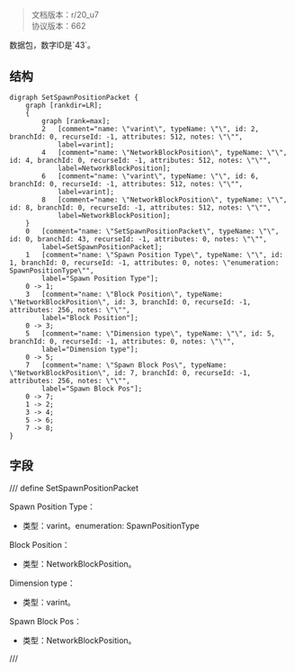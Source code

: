 # <!-- md:samp SetSpawnPositionPacket -->

> 文档版本：r/20_u7<br/>协议版本：662

<!-- md:samp SetSpawnPositionPacket -->数据包，数字ID是`43`。

## 结构

```viz
digraph SetSpawnPositionPacket {
	graph [rankdir=LR];
	{
		graph [rank=max];
		2	[comment="name: \"varint\", typeName: \"\", id: 2, branchId: 0, recurseId: -1, attributes: 512, notes: \"\"",
			label=varint];
		4	[comment="name: \"NetworkBlockPosition\", typeName: \"\", id: 4, branchId: 0, recurseId: -1, attributes: 512, notes: \"\"",
			label=NetworkBlockPosition];
		6	[comment="name: \"varint\", typeName: \"\", id: 6, branchId: 0, recurseId: -1, attributes: 512, notes: \"\"",
			label=varint];
		8	[comment="name: \"NetworkBlockPosition\", typeName: \"\", id: 8, branchId: 0, recurseId: -1, attributes: 512, notes: \"\"",
			label=NetworkBlockPosition];
	}
	0	[comment="name: \"SetSpawnPositionPacket\", typeName: \"\", id: 0, branchId: 43, recurseId: -1, attributes: 0, notes: \"\"",
		label=SetSpawnPositionPacket];
	1	[comment="name: \"Spawn Position Type\", typeName: \"\", id: 1, branchId: 0, recurseId: -1, attributes: 0, notes: \"enumeration: SpawnPositionType\"",
		label="Spawn Position Type"];
	0 -> 1;
	3	[comment="name: \"Block Position\", typeName: \"NetworkBlockPosition\", id: 3, branchId: 0, recurseId: -1, attributes: 256, notes: \"\"",
		label="Block Position"];
	0 -> 3;
	5	[comment="name: \"Dimension type\", typeName: \"\", id: 5, branchId: 0, recurseId: -1, attributes: 0, notes: \"\"",
		label="Dimension type"];
	0 -> 5;
	7	[comment="name: \"Spawn Block Pos\", typeName: \"NetworkBlockPosition\", id: 7, branchId: 0, recurseId: -1, attributes: 256, notes: \"\"",
		label="Spawn Block Pos"];
	0 -> 7;
	1 -> 2;
	3 -> 4;
	5 -> 6;
	7 -> 8;
}

```

## 字段

/// define
SetSpawnPositionPacket

Spawn Position Type：<!-- md:samp varint -->

- 类型：varint。enumeration: SpawnPositionType

Block Position：[<!-- md:samp NetworkBlockPosition -->](../types/networkblockposition.md)

- 类型：NetworkBlockPosition。

Dimension type：<!-- md:samp varint -->

- 类型：varint。

Spawn Block Pos：[<!-- md:samp NetworkBlockPosition -->](../types/networkblockposition.md)

- 类型：NetworkBlockPosition。


///
